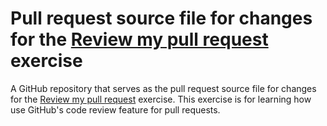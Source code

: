 # Pull request source file for changes for the [Review my pull request](https://github.com/ttimbers/review-my-pull-request) exercise

A GitHub repository that serves as the pull request source file for changes for the [Review my pull request](https://github.com/ttimbers/review-my-pull-request) exercise. This exercise is for learning how use GitHub's code review feature for pull requests.
